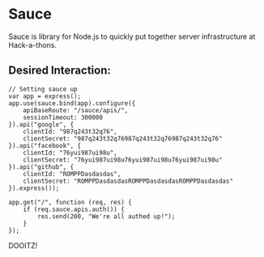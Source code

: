 Sauce
=====

Sauce is library for Node.js to quickly put together server infrastructure at Hack-a-thons.

Desired Interaction:
--------------------

    // Setting sauce up
    var app = express();
    app.use(sauce.bind(app).configure({
        apiBaseRoute: "/sauce/apis/",
        sessionTimeout: 300000
    }).api("google", {
        clientId: "987q243t32q76",
        clientSecret: "987q243t32q76987q243t32q76987q243t32q76"
    }).api("facebook", {
        clientId: "76yui987ui98u",
        clientSecret: "76yui987ui98u76yui987ui98u76yui987ui98u"
    }).api("github", {
        clientId: "ROMPPDasdasdas",
        clientSecret: "ROMPPDasdasdasROMPPDasdasdasROMPPDasdasdas"
    }).express());

    app.get("/", function (req, res) {
        if (req.sauce.apis.auth()) {
            res.send(200, "We're all authed up!");
        }
    });

DOOITZ!
